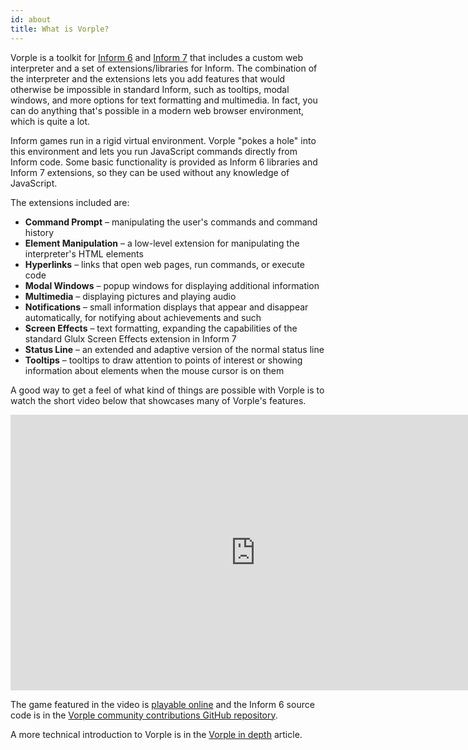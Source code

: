 ```yaml
---
id: about
title: What is Vorple?
---
```


Vorple is a toolkit for [Inform 6](http://inform-fiction.org) and [Inform 7](http://inform7.com) that includes a custom web interpreter and a set of extensions/libraries for Inform. The combination of the interpreter and the extensions lets you add features that would otherwise be impossible in standard Inform, such as tooltips, modal windows, and more options for text formatting and multimedia. In fact, you can do anything that's possible in a modern web browser environment, which is quite a lot.

Inform games run in a rigid virtual environment. Vorple "pokes a hole" into this environment and lets you run JavaScript commands directly from Inform code. Some basic functionality is provided as Inform 6 libraries and Inform 7 extensions, so they can be used without any knowledge of JavaScript.

The extensions included are:

* **Command Prompt** – manipulating the user's commands and command history
* **Element Manipulation** – a low-level extension for manipulating the interpreter's HTML elements
* **Hyperlinks** – links that open web pages, run commands, or execute code
* **Modal Windows** – popup windows for displaying additional information
* **Multimedia** – displaying pictures and playing audio
* **Notifications** – small information displays that appear and disappear automatically, for notifying about achievements and such
* **Screen Effects** – text formatting, expanding the capabilities of the standard Glulx Screen Effects extension in Inform 7
* **Status Line** – an extended and adaptive version of the normal status line
* **Tooltips** – tooltips to draw attention to points of interest or showing information about elements when the mouse cursor is on them

A good way to get a feel of what kind of things are possible with Vorple is to
watch the short video below that showcases many of Vorple's features.

<iframe src="https://www.youtube-nocookie.com/embed/Haol9P1Vi-8?rel=0" frameborder="0" allow="autoplay; encrypted-media" allowfullscreen style="width: 784px; height: 441px"></iframe>

<p>

The game featured in the video is [playable online](https://hlabrande.itch.io/neon-vertex)
and the Inform 6 source code is in the 
[Vorple community contributions GitHub repository](https://github.com/vorple/contributions/tree/master/games/neon-vertex).

A more technical introduction to Vorple is in the [Vorple in depth](in-depth.html) article.